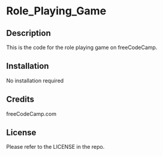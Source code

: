 # Role_Playing_Game

## Description

This is the code for the role playing game on freeCodeCamp.

## Installation

No installation required

## Credits

freeCodeCamp.com

## License

Please refer to the LICENSE in the repo.